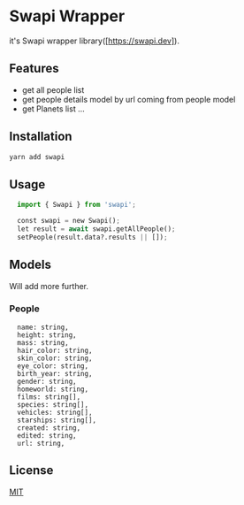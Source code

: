 # Swapi Wrapper

it's Swapi wrapper library([https://swapi.dev]).

## Features

- get all people list
- get people details model by url coming from people model
- get Planets list
...

## Installation
```bash
yarn add swapi
```

## Usage

```python
  import { Swapi } from 'swapi';

  const swapi = new Swapi();
  let result = await swapi.getAllPeople();
  setPeople(result.data?.results || []);
```

## Models
Will add more further.
### People
```base
  name: string,
  height: string,
  mass: string,
  hair_color: string,
  skin_color: string,
  eye_color: string,
  birth_year: string,
  gender: string,
  homeworld: string,
  films: string[],
  species: string[],
  vehicles: string[],
  starships: string[],
  created: string,
  edited: string,
  url: string,
```

## License

[MIT](https://choosealicense.com/licenses/mit/)